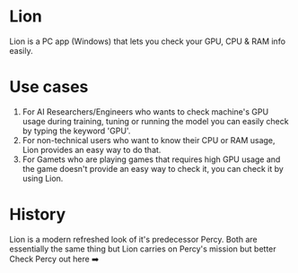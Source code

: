 # Lion
Lion is a PC app (Windows) that lets you check your GPU, CPU &amp; RAM info easily.

# Use cases
1. For AI Researchers/Engineers who wants to check machine's GPU usage during training, tuning or running the model you can easily check by typing the keyword 'GPU'.
2. For non-technical users who want to know their CPU or RAM usage, Lion provides an easy way to do that.
3. For Gamets who are playing games that requires high GPU usage and the game doesn't provide an easy way to check it, you can check it by using Lion.

# History
Lion is a modern refreshed look of it's predecessor Percy. Both are essentially the same thing but Lion carries on Percy's mission but better
Check Percy out here ➡️ 